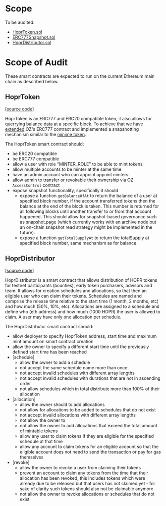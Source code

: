 # Scope

To be audited:

- [HoprToken.sol](./contracts/HoprToken.sol)
- [ERC777Snapshot.sol](./contracts/ERC777/ERC777Snapshot.sol)
- [HoprDistributor.sol](./contracts/HoprDistributor.sol)

# Scope of Audit

These smart contracts are expected to run on the current Ethereum main chain as described below.

## HoprToken

[[source code](./contracts/HoprToken.sol)]

HoprToken is an ERC777 and ERC20 compatible token, it also allows for querrying balance data at a specific block. To achieve that we have [extended](./contracts/ERC777/ERC777Snapshot.sol) OZ's ERC777 contract and implemented a snapshotting mechanism similar to the [minime token](https://github.com/Giveth/minime/blob/ea04d950eea153a04c51fa510b068b9dded390cb/contracts/MiniMeToken.sol).

The HoprToken smart contract should:

- be ERC20 compatible
- be ERC777 compatible
- allow a user with role "MINTER_ROLE" to be able to mint tokens
- allow multiple accounts to be minter at the same time
- have an admin account who can appoint appoint minters
- allow admin to transfer or revokable their ownership via OZ `AccessControl` contract
- expose snapshot functionality, specifically it should
  - expose a function `getBalanceOfAt` to return the balance of a user at specified block number, if the account transferred tokens then the balance at the end of the block is taken. This number is returned for all following blocks until another transfer to or from that account happened. This should allow for snapshot-based governance such as snapshot.page (which currently works with an archive node but an on-chain snapshot read strategy might be implemented in the future).
  - expose a function `getTotalSupplyAt` to return the totalSupply at specified block number, same mechanism as for balance

## HoprDistributor

[[source code](./contracts/HoprDistributor.sol)]

HoprDistributor is a smart contract that allows distribution of HOPR tokens for testnet participants (bounties), early token purchasers, advisors and team. It allows for creation schedules and allocations, so that then an eligible user who can claim their tokens. Schedules are named and comprise the release time relative to the start time (1 month, 2 months, etc) and how much (50%, 10%, etc). Allocations are assigned to a schedule and define who (eth address) and how much (1000 HOPR) the user is allowed to claim. A user may have only one allocation per schedule.

The HoprDistributor smart contract should:

- allow deployer to specify HoprToken address, start time and maximum mint amount on smart contract creation
- allow the owner to specify a different start time until the previously defined start time has been reached
- [schedule]
  - allow the owner to add a schedule
  - not accept the same schedule name more than once
  - not accept invalid schedules with different array lengths
  - not accept invalid schedules with durations that are not in ascending order
  - not allow schedules which in total distribute more than 100% of their allocation
- [allocation]
  - allow the owner should to add allocations
  - not allow for allocations to be added to schedules that do not exist
  - not accept invalid allocations with different array lengths
  - not allow the owner to
  - not allow the owner to add allocations that exceed the total amount of mintable tokens
  - allow any user to claim tokens if they are eligible for the specified schedule at that time
  - allow any account to claim tokens for an eligible account so that the eligible account does not need to send the transaction or pay for gas themselves
- [revoke]
  - allow the owner to revoke a user from claiming their tokens
  - prevent an account to claim any tokens from the time that their allocation has been revoked, this includes tokens which were already due to be released but that users has not claimed yet - for sake of clarity such tokens should also not be claimable anymore
  - not allow the owner to revoke allocations or schedules that do not exist
